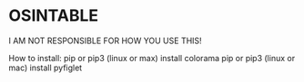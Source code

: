 # OSINTABLE
I AM NOT RESPONSIBLE FOR HOW YOU USE THIS!

How to install:
pip or pip3 (linux or max) install colorama
pip or pip3 (linux or mac) install pyfiglet
